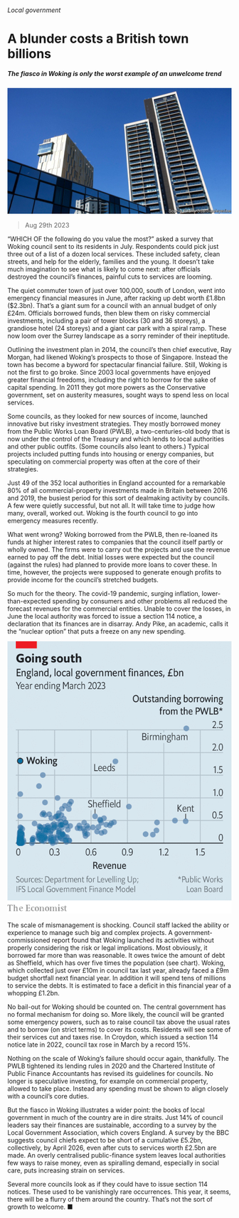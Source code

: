 ###### Local government

# A blunder costs a British town billions 

##### The fiasco in Woking is only the worst example of an unwelcome trend 

![image](images/20230902_BRP501.jpg) 

> Aug 29th 2023 

“WHICH OF the following do you value the most?” asked a survey that Woking council sent to its residents in July. Respondents could pick just three out of a list of a dozen local services. These included safety, clean streets, and help for the elderly, families and the young. It doesn’t take much imagination to see what is likely to come next: after officials destroyed the council’s finances, painful cuts to services are looming.

The quiet commuter town of just over 100,000, south of London, went into emergency financial measures in June, after racking up debt worth £1.8bn ($2.3bn). That’s a giant sum for a council with an annual budget of only £24m. Officials borrowed funds, then blew them on risky commercial investments, including a pair of tower blocks (30 and 36 storeys), a grandiose hotel (24 storeys) and a giant car park with a spiral ramp. These now loom over the Surrey landscape as a sorry reminder of their ineptitude. 

Outlining the investment plan in 2014, the council’s then chief executive, Ray Morgan, had likened Woking’s prospects to those of Singapore. Instead the town has become a byword for spectacular financial failure. Still, Woking is not the first to go broke. Since 2003 local governments have enjoyed greater financial freedoms, including the right to borrow for the sake of capital spending. In 2011 they got more powers as the Conservative government, set on austerity measures, sought ways to spend less on local services. 

Some councils, as they looked for new sources of income, launched innovative but risky investment strategies. They mostly borrowed money from the Public Works Loan Board (PWLB), a two-centuries-old body that is now under the control of the Treasury and which lends to local authorities and other public outfits. (Some councils also leant to others.) Typical projects included putting funds into housing or energy companies, but speculating on commercial property was often at the core of their strategies. 

Just 49 of the 352 local authorities in England accounted for a remarkable 80% of all commercial-property investments made in Britain between 2016 and 2019, the busiest period for this sort of dealmaking activity by councils. A few were quietly successful, but not all. It will take time to judge how many, overall, worked out. Woking is the fourth council to go into emergency measures recently. 

What went wrong? Woking borrowed from the PWLB, then re-loaned its funds at higher interest rates to companies that the council itself partly or wholly owned. The firms were to carry out the projects and use the revenue earned to pay off the debt. Initial losses were expected but the council (against the rules) had planned to provide more loans to cover these. In time, however, the projects were supposed to generate enough profits to provide income for the council’s stretched budgets. 

So much for the theory. The covid-19 pandemic, surging inflation, lower-than-expected spending by consumers and other problems all reduced the forecast revenues for the commercial entities. Unable to cover the losses, in June the local authority was forced to issue a section 114 notice, a declaration that its finances are in disarray. Andy Pike, an academic, calls it the “nuclear option” that puts a freeze on any new spending. 

![image](images/20230902_BRC357.png) 


The scale of mismanagement is shocking. Council staff lacked the ability or experience to manage such big and complex projects. A government-commissioned report found that Woking launched its activities without properly considering the risk or legal implications. Most obviously, it borrowed far more than was reasonable. It owes twice the amount of debt as Sheffield, which has over five times the population (see chart). Woking, which collected just over £10m in council tax last year, already faced a £9m budget shortfall next financial year. In addition it will spend tens of millions to service the debts. It is estimated to face a deficit in this financial year of a whopping £1.2bn. 

No bail-out for Woking should be counted on. The central government has no formal mechanism for doing so. More likely, the council will be granted some emergency powers, such as to raise council tax above the usual rates and to borrow (on strict terms) to cover its costs. Residents will see some of their services cut and taxes rise. In Croydon, which issued a section 114 notice late in 2022, council tax rose in March by a record 15%. 

Nothing on the scale of Woking’s failure should occur again, thankfully. The PWLB tightened its lending rules in 2020 and the Chartered Institute of Public Finance Accountants has revised its guidelines for councils. No longer is speculative investing, for example on commercial property, allowed to take place. Instead any spending must be shown to align closely with a council’s core duties.

But the fiasco in Woking illustrates a wider point: the books of local government in much of the country are in dire straits. Just 14% of council leaders say their finances are sustainable, according to a survey by the Local Government Association, which covers England. A survey by the BBC suggests council chiefs expect to be short of a cumulative £5.2bn, collectively, by April 2026, even after cuts to services worth £2.5bn are made. An overly centralised public-finance system leaves local authorities few ways to raise money, even as spiralling demand, especially in social care, puts increasing strain on services. 

Several more councils look as if they could have to issue section 114 notices. These used to be vanishingly rare occurrences. This year, it seems, there will be a flurry of them around the country. That’s not the sort of growth to welcome. ■


